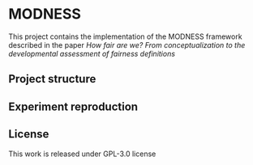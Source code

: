 # MODNESS

This project contains the implementation of the MODNESS framework described in the paper _How fair are we? From conceptualization to the
developmental assessment of fairness definitions_

## Project structure

## Experiment reproduction

## License

This work is released under GPL-3.0 license
